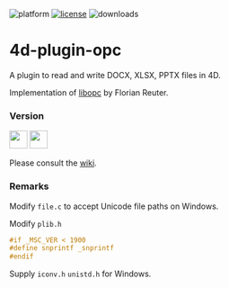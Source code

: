 ![platform](https://img.shields.io/static/v1?label=platform&message=osx-64%20|%20win-32%20|%20win-64&color=blue)
[![license](https://img.shields.io/github/license/miyako/4d-plugin-opc)](LICENSE)
![downloads](https://img.shields.io/github/downloads/miyako/4d-plugin-opc/total)

4d-plugin-opc
=============
A plugin to read and write DOCX, XLSX, PPTX files in 4D.

Implementation of [libopc](https://github.com/freuter/libopc) by Florian Reuter.

### Version

<img width="32" height="32" src="https://user-images.githubusercontent.com/1725068/73986501-15964580-4981-11ea-9ac1-73c5cee50aae.png"> <img src="https://user-images.githubusercontent.com/1725068/73987971-db2ea780-4984-11ea-8ada-e25fb9c3cf4e.png" width="32" height="32" />

Please consult the [wiki](https://github.com/miyako/4d-plugin-opc/wiki).

### Remarks

Modify ``file.c`` to accept Unicode file paths on Windows.  

Modify ``plib.h``

```c
#if _MSC_VER < 1900 
#define snprintf _snprintf
#endif
```

Supply ``iconv.h`` ``unistd.h`` for Windows.  
